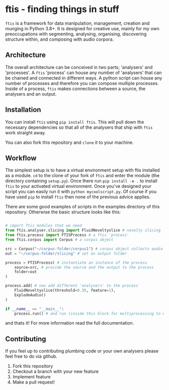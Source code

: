 # ftis - finding things in stuff

`ftis` is a framework for data manipulation, management, creation and munging in Python 3.8+. It is designed for creative use, mainly for my own preoccupations with segmenting, analysing, organising, discovering structure within, and composing with audio corpora.

## Architecture
The overall architecture can be conceived in two parts; 'analysers' and 'processes'. A `ftis` 'process' can house any number of 'analysers' that can be chained and connected in different ways. A python script can house any number of processes and therefore you can compose multiple processes. Inside of a process, `ftis` makes connections between a source, the analysers and an output.

<!-- ### Analysers
Analysers are just classes, making the framework extensible and simple to develop for. Inside the class a number of prefabricated methods help implement core functionality and complicated processes can work around these obligatory bits of code. The obligatory components are inherited through a superclass so most of the code that you write is related to the design of the class or algorithm rather than dealing with `ftis` itself. With this in mind, an analyser might perform web scraping, audio descriptor analysis, offline DSP processing, segmentation, call another command line tool or anything!

`ftis` has a strong concept of metadata retention (in a good way! ) where logs are automatically generated when a chain is run as well as creating a trace of all the artefacts that are created in the process. When you come back to the results of a process in the future, its not mysterious what the source material was, or what kind of processing occurred along the way. -->

## Installation

You can install `ftis` using `pip install ftis`. This will pull down the necessary dependencies so that all of the analysers that ship with `ftis` work straight away.

You can also fork this repository and `clone` it to your machine.

## Workflow

The simplest setup is to have a virtual environment setup with ftis installed as a module. `cd` to the clone of your fork of `ftis` and enter the module (the directory containing `setup.py`). Once there run `pip install -e .` to install `ftis` to your activated virtual environment. Once you've designed your script you can easily run it with `python mycoolscript.py`. Of course if you have used `pip` to install `ftis` then none of the previous advice applies.

There are some good examples of scripts in the examples directory of this repository. Otherwise the basic structure looks like this:

```python

# import ftis modules that we need
from ftis.analyser.slicing import FluidNoveltyslice # novelty slicing
from ftis.process import FTISProcess # a ftis 'process'
from ftis.corpus import Corpus # a corpus object

src = Corpus("~/corpus-folder/corpus1") # corpus object collects audio files at this directory
out = "~/corpus-folder/slicing" # set an output folder

process = FTISProcess( # instantiate an instance of the process
    source=src, # provide the source and the output to the process
    folder=out
)

process.add( # now add different 'analysers' to the process
    FluidNoveltyslice(threshold=0.35, feature=1),
    ExplodeAudio()
)

if __name__ == "__main__":
    process.run() # and run (inside this block for multiprocessing to work)
```

and thats it! For more information read the full documentation.

## Contributing

If you feel up to contributing plumbing code or your own analysers please feel free to do via github.

1. Fork this repository
2. Checkout a branch with your new feature
3. Implement feature
4. Make a pull request!



